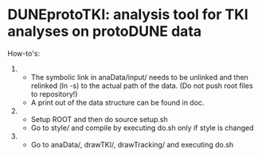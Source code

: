 # DUNEprotoTKI: analysis tool for TKI analyses on protoDUNE data

How-to's:

1) * The symbolic link in 
     anaData/input/
     needs to be unlinked and then relinked (ln -s) to the actual path of the data. (Do not push root files to repository!)
   * A print out of the data structure can be found in doc.
2) * Setup ROOT and then do
     source setup.sh
   * Go to style/ and compile by executing do.sh only if style is changed
3) * Go to anaData/, drawTKI/, drawTracking/ and executing do.sh


